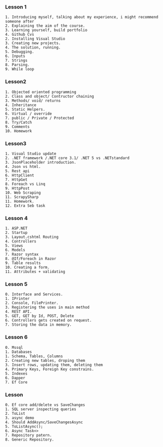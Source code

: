 ### Lesson 1

    1. Introducing myself, talking about my experience, i might recommend someone after 
    2. Explaining the aim of the course.
    3. Learning yourself, build portfolio
    4. Github Cvs
    2. Installing Visual Studio
    3. Creating new projects.
    4. The solution, running.
    5. Debugging.
    6. Inputs
    7. Strings
    8. Parsing.
    9. While loop

### Lesson2

    1. Objected oriented programming 
    2. Class and object/ Contructor chaining
    3. Methods/ void/ returns
    4. Inheritance
    5. Static Helpers.
    6. Virtual / override
    7. public / Private / Protected
    8. Try/Catch
    9. Comments
    10. Homework

### Lesson3

    1. Visual Studio update 
    2. .NET framework /.NET core 3.1/ .NET 5 vs .NETstandard
    3. JsonPlaceholder introduction.
    4. Json vs html.
    5. Rest api
    6. HttpClient
    7. HttpGet
    8. Foreach vs Linq
    9. HttpPost
    10. Web Scraping
    11. ScrapySharp
    11. Homework.
    12. Extra Seb task

### Lesson 4

    1. ASP.NET
    2. Startup
    3. Layout.cshtml Routing
    4. Controllers
    5. Views
    6. Models
    7. Razor syntax
    8. @If/Foreach in Razor
    9. Table results 
    10. Creating a form.
    11. Attributes + validating

### Lesson 5

    0. Interface and Services.
    1. IPrinter
    2. Console, FilePrinter.
    3. Registering the uses in main method
    4. REST API.
    5. GET, GET by Id, POST, Delete
    6. Controllers gets created on request.
    7. Storing the data in memory.

### Lesson 6

    0. Mssql
    1. Databases
    1. Schema, Tables, Columns
    2. Creating new tables, droping them
    3. Insert rows, updating them, deleting them
    4. Primary Keys, Foreign Key constrains.
    5. Indexes
    6. Dapper
    7. Ef Core

### Lesson
    0. Ef core add/delete vs SaveChanges
    1. SQL server inspecting queries
    2. ToList
    3. async demo
    4. Should AddAsync/SaveChangesAsync
    5. ToListAsync();
    6. Async Task<>
    7. Repository patern.
    8. Generic Repository.


